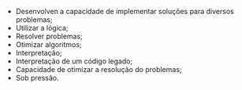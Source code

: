 - Desenvolven a capacidade de implementar soluções para diversos problemas;
- Utilizar a lógica;
- Resolver problemas;
- Otimizar algoritmos;
- Interpretação;
- Interpretação de um código legado;
- Capacidade de otimizar a resolução do problemas;
- Sob pressão.
